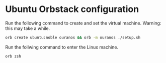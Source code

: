 # Ubuntu Orbstack configuration

Run the following command to create and set the virtual machine. Warning: this may take a while.

```sh
orb create ubuntu:noble ouranos && orb -m ouranos ./setup.sh
```

Run the follwing command to enter the Linux machine.

```sh
orb zsh
```
